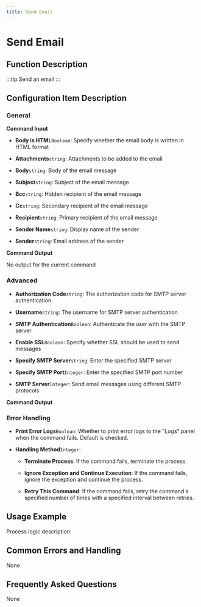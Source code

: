 ```yaml
---
title: Send Email
---
```


# Send Email

## Function Description

:::tip 
Send an email
:::

## Configuration Item Description

### General

**Command Input**

- **Body is HTML**`Boolean`: Specify whether the email body is written in HTML format

- **Attachments**`string`: Attachments to be added to the email

- **Body**`string`: Body of the email message

- **Subject**`string`: Subject of the email message

- **Bcc**`string`: Hidden recipient of the email message

- **Cc**`string`: Secondary recipient of the email message

- **Recipient**`string`: Primary recipient of the email message

- **Sender Name**`string`: Display name of the sender

- **Sender**`string`: Email address of the sender


**Command Output**

No output for the current command

### Advanced

- **Authorization Code**`string`: The authorization code for SMTP server authentication

- **Username**`string`: The username for SMTP server authentication

- **SMTP Authentication**`Boolean`: Authenticate the user with the SMTP server

- **Enable SSL**`Boolean`: Specify whether SSL should be used to send messages

- **Specify SMTP Server**`string`: Enter the specified SMTP server

- **Specify SMTP Port**`Integer`: Enter the specified SMTP port number

- **SMTP Server**`Integer`: Send email messages using different SMTP protocols


**Command Output**

### Error Handling

- **Print Error Logs**`Boolean`: Whether to print error logs to the "Logs" panel when the command fails. Default is checked. 

- **Handling Method**`Integer`:

    - **Terminate Process**: If the command fails, terminate the process.

    - **Ignore Exception and Continue Execution**: If the command fails, ignore the exception and continue the process.

    - **Retry This Command**: If the command fails, retry the command a specified number of times with a specified interval between retries.

## Usage Example

Process logic description:

## Common Errors and Handling

None

## Frequently Asked Questions

None

